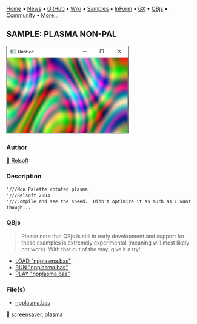 [Home](https://qb64.com) • [News](../../news.md) • [GitHub](https://github.com/QB64Official/qb64) • [Wiki](https://github.com/QB64Official/qb64/wiki) • [Samples](../../samples.md) • [InForm](../../inform.md) • [GX](../../gx.md) • [QBjs](../../qbjs.md) • [Community](../../community.md) • [More...](../../more.md)

## SAMPLE: PLASMA NON-PAL

![screenshot.png](img/screenshot.png)

### Author

[🐝 Relsoft](../relsoft.md) 

### Description

```text
'///Non Palette rotated plasma
'///Relsoft 2003
'///Compile and see the speed.  Didn't optimize it as much as I want though...
```

### QBjs

> Please note that QBjs is still in early development and support for these examples is extremely experimental (meaning will most likely not work). With that out of the way, give it a try!

* [LOAD "npplasma.bas"](https://v6p9d9t4.ssl.hwcdn.net/html/6029471/index.html?src=https://qb64.com/samples/plasma-non-pal/src/npplasma.bas)
* [RUN "npplasma.bas"](https://v6p9d9t4.ssl.hwcdn.net/html/6029471/index.html?mode=auto&src=https://qb64.com/samples/plasma-non-pal/src/npplasma.bas)
* [PLAY "npplasma.bas"](https://v6p9d9t4.ssl.hwcdn.net/html/6029471/index.html?mode=play&src=https://qb64.com/samples/plasma-non-pal/src/npplasma.bas)

### File(s)

* [npplasma.bas](src/npplasma.bas)

🔗 [screensaver](../screensaver.md), [plasma](../plasma.md)
